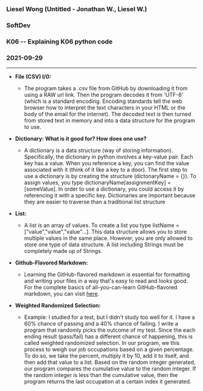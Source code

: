 <h3>Liesel Wong (Untitled - Jonathan W., Liesel W.)  </h3>
<h3>SoftDev  </h3>
<h3>K06 -- Explaining K06 python code  </h3>
<h3>2021-09-29  </h3>

---

* __File (CSV) I/0:__ 
  * The program takes a .csv file from GitHub by downloading it from using a RAW url link. Then the program decodes it from 'UTF-8' 
  (which is a standard encoding. Encoding standards tell the web browser  how to interpret the text characters in your HTML or the body of the email for the 
  internet). The decoded text is then turned from stored text in memory and into a data structure for the program to use.
  
* __Dictionary: What is it good for? How does one use?__
  * A dictionary is a data structure (way of storing information). Specifically, the dictionary in python involves a key-value pair. Each key has a value. 
  When you reference a key, you can find the value associated with it (think of it like a key to a door). The first step to use a dictionary is by creating the 
  structure (dictonaryName = {}). To assign values, you type dictionaryName[assignmentKey] = [someValue]. In order to use a dictionary, you could access
  it by referencing it with a specific key. Dictionaries are important because they are easier to traverse than a traditional list structure
  
* __List:__
  * A list is an array of values. To create a list you type listName = ["value","value","value"...]. This data structure allows you to store multiple values in
  the same place. However, you are only allowed to store one type of data structure. A list including Strings must be completely made up of Strings. 

* __Github-Flavored Markdown:__
  * Learning the GitHub-flavored markdown is essential for formatting and writing your files in a way that's easy to read and looks good. For the complete
  basics of all-you-can-learn GitHub-flavored markdown, you can visit [here](https://gist.github.com/cuonggt/9b7d08a597b167299f0d). 
  
* __Weighted Randomized Selection:__
  * Example: I studied for a test, but I didn't study too well for it. I have a 60% chance of passing and a 40% chance of failing. I write a program that randomly 
  picks the outcome of my test. Since the each ending result (pass/fail) has a different chance of happening, this is called weighted randomized selection. 
  In our program, we this process to weigh our job occupations based on a given percentage. To do so, we take the percent, multiply it by 10, 
  add it to itself, and then add that value to a list. Based on the random integer generated, our program compares the cumulative value to the random integer.
  If the random integer is less than the cumulative value, then the program returns the last occupation at a certain index it generated.
